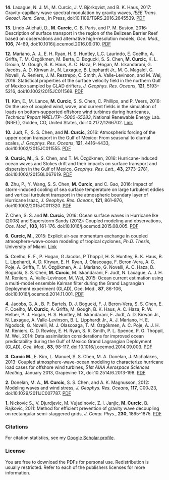 **14.** Laxague, N. J. M.,  M. Curcic, J. V. Björkqvist, and B. K. Haus, 2017: Gravity-capillary wave spectral modulation by gravity waves, *IEEE Trans. Geosci. Rem. Sens.*, In Press, doi:10.1109/TGRS.2016.2645539. [PDF](https://github.com/milancurcic/publications/blob/master/Laxague_etal_IEEE2017.pdf)

**13.** Lindo-Atichati, D., **M. Curcic**, C. B. Paris, and P. M. Buston, 2016: Description of surface transport in the region of the Belizean Barrier Reef based on observations and alternative high-resolution models, *Oce. Mod.*, **106**, 74-89, doi:10.1016/j.ocemod.2016.09.010. [PDF](https://github.com/milancurcic/publications/blob/master/Lindo-Atichati_etal_OM2016.pdf)

**12.** Mariano, A. J., E. H. Ryan, H. S. Huntley, L.C. Laurindo, E. Coelho, A. Griffa, T. M. Özgökmen, M. Berta, D. Bogucki, S. S. Chen, **M. Curcic**, K. L. Drouin, M. Gough, B. K. Haus, A. C. Haza, P. Hogan, M. Iskandarani, G. Jacobs, A. D. Kirwan Jr., N. Laxague, B. Lipphardt Jr., M. G. Magaldi, G. Novelli, A. Reniers, J. M. Restrepo, C. Smith, A. Valle-Levinson, and M. Wei, 2016: Statistical properties of the surface velocity field in the northern Gulf of Mexico sampled by GLAD drifters,  *J. Geophys. Res. Oceans*, **121**, 5193–5216, doi:10.1002/2015JC011569. [PDF](https://github.com/milancurcic/publications/blob/master/Mariano_etal_JGR2016.pdf)

**11.** Kim, E., M. Lance, **M. Curcic**, S. S. Chen, C. Phillips, and P. Veers, 2016: On the use of coupled wind, wave, and current fields in the simulation of loads on bottom-supported offshore wind turbines during hurricanes, *Technical Report NREL/TP--5000-65283*, National Renewable Energy Lab. (NREL), Golden, CO, United States, doi:10.2172/1266702. [Link](http://www.osti.gov/scitech/biblio/1266702)

**10.** Judt, F., S. S. Chen, and **M. Curcic**, 2016: Atmospheric forcing of the upper ocean transport in the Gulf of Mexico: From seasonal to diurnal scales, *J. Geophys. Res. Oceans*, **121**, 4416–4433, doi:10.1002/2015JC011555. [PDF](https://github.com/milancurcic/publications/blob/master/Judt_etal_JGR2016.pdf)

**9.** **Curcic, M.**, S. S. Chen, and T. M. Özgökmen, 2016: Hurricane-induced ocean waves and Stokes drift and their impacts on surface transport and dispersion in the Gulf of Mexico, *Geophys. Res. Lett.*, **43**, 2773–2781, doi:10.1002/2015GL067619. [PDF](https://github.com/milancurcic/publications/blob/master/Curcic_etal_GRL2016.pdf)

**8.** Zhu, P., Y. Wang, S. S. Chen, **M. Curcic**, and C. Gao, 2016: Impact of storm-induced cooling of sea surface temperature on large turbulent eddies and vertical turbulent transport in the atmospheric boundary layer of Hurricane Isaac, *J. Geophys. Res. Oceans*, **121**, 861–876, doi:10.1002/2015JC011320. [PDF](https://github.com/milancurcic/publications/blob/master/Zhu_etal_JGR2016.pdf)

**7.** Chen, S. S. and **M. Curcic**, 2016: Ocean surface waves in Hurricane Ike (2008) and Superstorm Sandy (2012): Coupled modeling and observations, *Oce. Mod.*, **103**, 161-176. doi:10.1016/j.ocemod.2015.08.005. [PDF](https://github.com/milancurcic/publications/blob/master/Chen_and_Curcic_OM2016.pdf)

**6.** **Curcic, M.**, 2015: Explicit air-sea momentum exchange in coupled atmosphere-wave-ocean modeling of tropical cyclones, *Ph.D. Thesis*, University of Miami. [Link](http://scholarlyrepository.miami.edu/oa_dissertations/1512)

**5.** Coelho, E. F., P. Hogan, G Jacobs, P Thoppil, H. S. Huntley, B. K. Haus, B. L. Lipphardt, A. D. Kirwan, E. H. Ryan, J. Olascoaga, F. Beron-Vera, A. C. Poje, A. Griffa, T. M. Özgökmen, A. J. Mariano, G. Novelli, A. C. Haza, D. Bogucki, S. S. Chen, **M. Curcic**, M. Iskandarani, F. Judt, N. Laxague, A. J. H. M. Reniers, A. Valle-Levinson, M. Wei, 2015: Ocean current estimation using a multi-model ensemble Kalman filter during the Grand Lagrangian Deployment experiment (GLAD), Oce. Mod., **87**, 86-106, doi:10.1016/j.ocemod.2014.11.001. [PDF](https://github.com/milancurcic/publications/blob/master/Coelho_etal_OM2015.pdf)

**4.** Jacobs, G. A., B. P. Bartels, D. J. Bogucki, F. J. Beron-Vera, S. S. Chen, E. F. Coelho, **M. Curcic**, A. Griffa, M. Gough, B. K. Haus, A. C. Haza, R. W. Helber, P. J. Hogan, H. S. Huntley, M. Iskandarani, F. Judt, A. D. Kirwan Jr., N. Laxague, A. Valle-Levinson, B. L. Lipphardt Jr., A. J. Mariano, H. E. Ngodock, G. Novelli, M. J. Olascoaga, T. M. Özgökmen, A. C. Poje, A. J. H. M. Reniers, C. D. Rowley, E. H. Ryan, S. R. Smith, P. L. Spence, P. G. Thoppil, M. Wei, 2014: Data assimilation considerations for improved ocean predictability during the Gulf of Mexico Grand Lagrangian Deployment (GLAD), *Oce. Mod.*, **83**, 98-117, doi:10.1016/j.ocemod.2014.09.003. [PDF](https://github.com/milancurcic/publications/blob/master/Jacobs_etal_OM2014.pdf)

**3.** **Curcic M.**, E. Kim, L. Manuel, S. S. Chen, M. A. Donelan, J. Michalakes, 2013: Coupled atmosphere-wave-ocean modeling to characterize hurricane load cases for offshore wind turbines, *51st AIAA Aerospace Sciences Meeting*, January 2013, Grapevine TX, doi:10.2514/6.2013-198. [PDF](https://github.com/milancurcic/publications/blob/master/Curcic_etal_AIAA2013.pdf)

**2.** Donelan, M. A., **M. Curcic**, S. S. Chen, and A. K. Magnusson, 2012: Modeling waves and wind stress, *J. Geophys. Res. Oceans*, **117**, C00J23, doi:10.1029/2011JC007787. [PDF](https://github.com/milancurcic/publications/blob/master/Donelan_etal_JGR2012.pdf)

**1.** Nickovic S., V. Djurdjevic, M. Vujadinovic, Z. I. Janjic, **M. Curcic**, B. Rajkovic, 2011: Method for efficient prevention of gravity wave decoupling on rectangular semi-staggered grids, *J. Comp. Phys.*, **230**, 1865-1875. [PDF](https://github.com/milancurcic/publications/blob/master/Nickovic_etal_JCP2011.pdf)

### Citations

For citation statistics, see my [Google Scholar profile](https://scholar.google.com/citations?user=NS217eUAAAAJ&hl=en).

### License

You are free to download the PDFs for personal use. Redistribution is usually restricted. Refer to each of the publishers licenses for more information.
